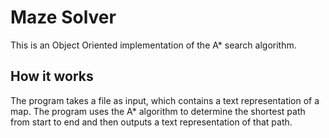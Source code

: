# Maze Solver

This is an Object Oriented implementation of the A* search algorithm.

## How it works

The program takes a file as input, which contains a text representation of a map. 
The program uses the A* algorithm to determine the shortest path from start to end
and then outputs a text representation of that path.
